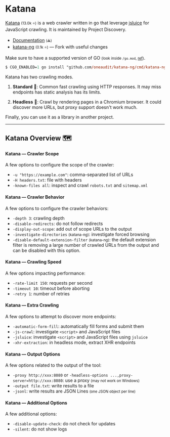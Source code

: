 # Katana

<div class="row row-cols-lg-2"><div>

[Katana](https://github.com/projectdiscovery/katana) <small>(13.0k ⭐)</small> is a web crawler written in go that leverage [jsluice](https://github.com/BishopFox/jsluice) for JavaScript crawling. It is maintained by Project Discovery.

* [Documentation](https://docs.projectdiscovery.io/tools/katana/overview) <small>(⛪)</small>
* [katana-ng](https://github.com/oneaudit/katana-ng) <small>(0.1k ⭐)</small> — Fork with useful changes

Make sure to have a supported version of GO <small>(look inside `/go.mod`, [ref](/programming-languages/high-level/others/golang/index.md))</small>.

```ps
$ CGO_ENABLED=1 go install "github.com/oneaudit/katana-ng/cmd/katana-ng@latest"
```
</div><div>

Katana has two crawling modes.

1. **Standard** 🐐: Common fast crawling using HTTP responses. It may miss endpoints has static analysis has its limits.

2. **Headless** 🧪: Crawl by rendering pages in a Chromium browser. It could discover more URLs, but proxy support doesn't work much.

Finally, you can use it as a library in another project.
</div></div>

<hr class="sep-both">

## Katana Overview 🗺️

<div class="row row-cols-lg-2"><div>

#### Katana — Crawler Scope

A few options to configure the scope of the crawler:

* `-u "https://example.com"`: comma-separated list of URLs
* `-H headers.txt`: file with headers
* `-known-files all`: inspect and crawl `robots.txt` and `sitemap.xml`

#### Katana — Crawler Behavior

A few options to configure the crawler behaviors:

* `-depth 3`: crawling depth
* `-disable-redirects`: do not follow redirects
* `-display-out-scope`: add out of scope URLs to the output
* `-investigate-directories` <small>(katana-ng)</small>: investigate forced browsing
* `-disable-default-extension-filter` <small>(katana-ng)</small>: the default extension filter is removing a large number of crawled URLs from the output and can be disabled with this option.

#### Katana — Crawling Speed

A few options impacting performance:

* `-rate-limit 150`: requests per second
* `-timeout 10`: timeout before aborting
* `-retry 1`: number of retries
</div><div>

#### Katana — Extra Crawling

A few options to attempt to discover more endpoints:

* `-automatic-form-fill`: automatically fill forms and submit them
* `-js-crawl`: investigate `<script>` and JavaScript files
* `-jsluice`: investigate `<script>` and JavaScript files using `jsluice`
* `-xhr-extraction`: in headless mode, extract XHR endpoints

#### Katana — Output Options

A few options related to the output of the tool:

* `-proxy http://xxx:8080` or `-headless-options ...,proxy-server=http://xxx:8080`: use a proxy <small>(may not work on Windows)</small>
* `-output file.txt`: write results to a file
* `-jsonl`: write results are JSON Lines <small>(one JSON object per line)</small>

#### Katana — Additional Options

A few additional options:

* `-disable-update-check`: do not check for updates
* `-silent`: do not show logs
</div></div>
